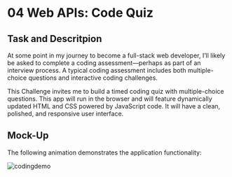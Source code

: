 # 04 Web APIs: Code Quiz

## Task and Descritpion

At some point in my journey to become a full-stack web developer, I’ll likely be asked to complete a coding assessment&mdash;perhaps as part of an interview process. A typical coding assessment includes both multiple-choice questions and interactive coding challenges. 

This Challenge invites me to build a timed coding quiz with multiple-choice questions. This app will run in the browser and will feature dynamically updated HTML and CSS powered by JavaScript code. It will have a clean, polished, and responsive user interface. 


## Mock-Up

The following animation demonstrates the application functionality:

![codingdemo](https://user-images.githubusercontent.com/112984208/220855507-12e4d38a-479d-41b7-a107-cc8fdac30008.gif)
